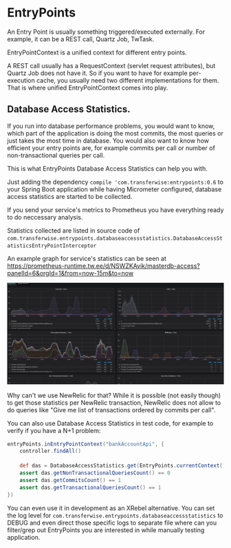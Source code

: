 # EntryPoints
An Entry Point is usually something triggered/executed externally. For example, it can be a REST call, Quartz Job, TwTask.

EntryPointContext is a unified context for different entry points.

A REST call usually has a RequestContext (servlet request attributes), but Quartz Job does not have it.
So if you want to have for example per-execution cache, you usually need two different implementations for them.
That is where unified EntryPointContext comes into play.

## Database Access Statistics.

If you run into database performance problems, you would want to know, which part of the application is doing the most commits, the most queries
or just takes the most time in database. You would also want to know how efficient your entry points are, for example commits per call or
number of non-transactional queries per call.

This is what EntryPoints Database Access Statistics can help you with.

Just adding the dependency `compile 'com.transferwise:entrypoints:0.6` to your Spring Boot application while having Micrometer configured, 
database access statistics are started to be collected.

If you send your service's metrics to Prometheus you have everything ready to do neccessary analysis.

Statistics collected are listed in source code of `com.transferwise.entrypoints.databaseaccessstatistics.DatabaseAccessStatisticsEntryPointInterceptor`     

An example graph for service's statistics can be seen at https://prometheus-runtime.tw.ee/d/NSWZKAvik/masterdb-access?panelId=6&orgId=1&from=now-15m&to=now

![Database access statistics](docs/das.png)

Why can't we use NewRelic for that? While it is possible (not easily though) to get those statistics per NewRelic transaction, NewRelic
does not allow to do queries like "Give me list of transactions ordered by commits per call". 

You can also use Database Access Statistics in test code, for example to verify if you have a N+1 problem:
```groovy
entryPoints.inEntryPointContext("bankAccountApi", {
	controller.findAll()

	def das = DatabaseAccessStatistics.get(EntryPoints.currentContext(), "master")
	assert das.getNonTransactionalQueriesCount() == 0
	assert das.getCommitsCount() == 1
	assert das.getTransactionalQueriesCount() == 1
})
``` 

You can even use it in development as an XRebel alternative.
You can set the log level for `com.transferwise.entrypoints.databaseaccessstatistics` to DEBUG
and even direct those specific logs to separate file where can you filter/grep out EntryPoints you are interested in while manually testing application.
